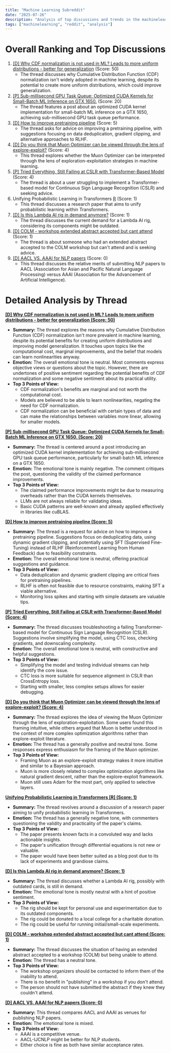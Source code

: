```yaml
---
title: "Machine Learning Subreddit"
date: "2025-07-26"
description: "Analysis of top discussions and trends in the machinelearning subreddit"
tags: ["machinelearning", "reddit", "analysis"]
---
```


# Overall Ranking and Top Discussions
1.  [[D] Why CDF normalization is not used in ML? Leads to more uniform distributions - better for generalization](https://i.redd.it/vt958iww55ff1.jpeg) (Score: 50)
    *   The thread discusses why Cumulative Distribution Function (CDF) normalization isn't widely adopted in machine learning, despite its potential to create more uniform distributions, which could improve generalization.
2.  [[P] Sub-millisecond GPU Task Queue: Optimized CUDA Kernels for Small-Batch ML Inference on GTX 1650.](https://www.reddit.com/r/MachineLearning/comments/1m9vauo/p_submillisecond_gpu_task_queue_optimized_cuda/) (Score: 20)
    *   The thread features a post about an optimized CUDA kernel implementation for small-batch ML inference on a GTX 1650, achieving sub-millisecond GPU task queue performance.
3.  [[D] How to improve pretraining pipeline](https://www.reddit.com/r/MachineLearning/comments/1m9ffp0/d_how_to_improve_pretraining_pipeline/) (Score: 5)
    *   The thread asks for advice on improving a pretraining pipeline, with suggestions focusing on data deduplication, gradient clipping, and alternative approaches to RLHF.
4.  [[D] Do you think that Muon Optimizer can be viewed through the lens of explore-exploit?](https://www.reddit.com/r/MachineLearning/comments/1m9obic/d_do_you_think_that_muon_optimizer_can_be_viewed/) (Score: 4)
    *   This thread explores whether the Muon Optimizer can be interpreted through the lens of exploration-exploitation strategies in machine learning.
5.  [[P] Tried Everything, Still Failing at CSLR with Transformer-Based Model](https://www.reddit.com/r/MachineLearning/comments/1m9ik06/p_tried_everything_still_failing_at_cslr_with/) (Score: 4)
    *   The thread is about a user struggling to implement a Transformer-based model for Continuous Sign Language Recognition (CSLR) and seeking advice.
6.  Unifying Probabilistic Learning in Transformers [R](https://hal.science/hal-05175959) (Score: 1)
    *   This thread discusses a research paper that aims to unify probabilistic learning within Transformers.
7.  [[D] Is this Lambda AI rig in demand anymore?](https://www.reddit.com/r/MachineLearning/comments/1m9d7kw/d_is_this_lambda_ai_rig_in_demand_anymore/) (Score: 1)
    *   The thread discusses the current demand for a Lambda AI rig, considering its components might be outdated.
8.  [[D] COLM - workshop extended abstract accepted but cant attend](https://www.reddit.com/r/MachineLearning/comments/1m9n51k/d_colm_workshop_extended_abstract_accepted_but/) (Score: 1)
    *   The thread is about someone who had an extended abstract accepted to the COLM workshop but can't attend and is seeking advice.
9.  [[D] AACL VS. AAAI for NLP papers](https://www.reddit.com/r/MachineLearning/comments/1m9fasg/d_aacl_vs_aaai_for_nlp_papers/) (Score: 0)
    *   This thread discusses the relative merits of submitting NLP papers to AACL (Association for Asian and Pacific Natural Language Processing) versus AAAI (Association for the Advancement of Artificial Intelligence).

# Detailed Analysis by Thread
**[[D] Why CDF normalization is not used in ML? Leads to more uniform distributions - better for generalization (Score: 50)](https://i.redd.it/vt958iww55ff1.jpeg)**
*  **Summary:**  The thread explores the reasons why Cumulative Distribution Function (CDF) normalization isn't more prevalent in machine learning, despite its potential benefits for creating uniform distributions and improving model generalization. It touches upon topics like the computational cost, marginal improvements, and the belief that models can learn nonlinearities anyway.
*  **Emotion:** The overall emotional tone is neutral. Most comments express objective views or questions about the topic. However, there are undertones of positive sentiment regarding the potential benefits of CDF normalization and some negative sentiment about its practical utility.
*  **Top 3 Points of View:**
    *   CDF normalization's benefits are marginal and not worth the computational cost.
    *   Models are believed to be able to learn nonlinearities, negating the need for CDF normalization.
    *   CDF normalization can be beneficial with certain types of data and can make the relationships between variables more linear, allowing for smaller models.

**[[P] Sub-millisecond GPU Task Queue: Optimized CUDA Kernels for Small-Batch ML Inference on GTX 1650. (Score: 20)](https://www.reddit.com/r/MachineLearning/comments/1m9vauo/p_submillisecond_gpu_task_queue_optimized_cuda/)**
*  **Summary:** The thread is centered around a post introducing an optimized CUDA kernel implementation for achieving sub-millisecond GPU task queue performance, particularly for small-batch ML inference on a GTX 1650.
*  **Emotion:** The emotional tone is mainly negative. The comment critiques the post, questioning the validity of the claimed performance improvements.
*  **Top 3 Points of View:**
    *   The claimed performance improvements might be due to measuring overheads rather than the CUDA kernels themselves.
    *   LLMs are not always reliable for validating ideas.
    *   Basic CUDA patterns are well-known and already applied effectively in libraries like cuBLAS.

**[[D] How to improve pretraining pipeline (Score: 5)](https://www.reddit.com/r/MachineLearning/comments/1m9ffp0/d_how_to_improve_pretraining_pipeline/)**
*  **Summary:**  The thread is a request for advice on how to improve a pretraining pipeline. Suggestions focus on deduplicating data, using dynamic gradient clipping, and potentially using SFT (Supervised Fine-Tuning) instead of RLHF (Reinforcement Learning from Human Feedback) due to feasibility constraints.
*  **Emotion:** The overall emotional tone is neutral, offering practical suggestions and guidance.
*  **Top 3 Points of View:**
    *   Data deduplication and dynamic gradient clipping are critical fixes for pretraining pipelines.
    *   RLHF is often not feasible due to resource constraints, making SFT a viable alternative.
    *   Monitoring loss spikes and starting with simple datasets are valuable tips.

**[[P] Tried Everything, Still Failing at CSLR with Transformer-Based Model (Score: 4)](https://www.reddit.com/r/MachineLearning/comments/1m9ik06/p_tried_everything_still_failing_at_cslr_with/)**
*  **Summary:**  The thread discusses troubleshooting a failing Transformer-based model for Continuous Sign Language Recognition (CSLR). Suggestions involve simplifying the model, using CTC loss, checking gradients, and downscaling complexity.
*  **Emotion:** The overall emotional tone is neutral, with constructive and helpful suggestions.
*  **Top 3 Points of View:**
    *   Simplifying the model and testing individual streams can help identify the core issue.
    *   CTC loss is more suitable for sequence alignment in CSLR than CrossEntropy loss.
    *   Starting with smaller, less complex setups allows for easier debugging.

**[[D] Do you think that Muon Optimizer can be viewed through the lens of explore-exploit? (Score: 4)](https://www.reddit.com/r/MachineLearning/comments/1m9obic/d_do_you_think_that_muon_optimizer_can_be_viewed/)**
*  **Summary:**  The thread explores the idea of viewing the Muon Optimizer through the lens of exploration-exploitation. Some users found this framing intuitive, while others argued that Muon is better understood in the context of more complex optimization algorithms rather than explore-exploit literature.
*  **Emotion:** The thread has a generally positive and neutral tone. Some responses express enthusiasm for the framing of the Muon optimizer.
*  **Top 3 Points of View:**
    *   Framing Muon as an explore-exploit strategy makes it more intuitive and similar to a Bayesian approach.
    *   Muon is more closely related to complex optimization algorithms like natural gradient descent, rather than the explore-exploit framework.
    *   Muon still uses Adam for the most part, only applied to selective layers.

**[Unifying Probabilistic Learning in Transformers [R] (Score: 1)](https://hal.science/hal-05175959)**
*  **Summary:** The thread revolves around a discussion of a research paper aiming to unify probabilistic learning in Transformers.
*  **Emotion:** The thread has a generally negative tone, with commenters questioning the validity and practicality of the paper's claims.
*  **Top 3 Points of View:**
    *   The paper presents known facts in a convoluted way and lacks actionable insights.
    *   The paper's unification through differential equations is not new or valuable.
    *   The paper would have been better suited as a blog post due to its lack of experiments and grandiose claims.

**[[D] Is this Lambda AI rig in demand anymore? (Score: 1)](https://www.reddit.com/r/MachineLearning/comments/1m9d7kw/d_is_this_lambda_ai_rig_in_demand_anymore/)**
*  **Summary:** The thread discusses whether a Lambda AI rig, possibly with outdated cards, is still in demand.
*  **Emotion:** The emotional tone is mostly neutral with a hint of positive sentiment.
*  **Top 3 Points of View:**
    *   The rig should be kept for personal use and experimentation due to its outdated components.
    *   The rig could be donated to a local college for a charitable donation.
    *   The rig could be useful for running initial/small-scale experiments.

**[[D] COLM - workshop extended abstract accepted but cant attend (Score: 1)](https://www.reddit.com/r/MachineLearning/comments/1m9n51k/d_colm_workshop_extended_abstract_accepted_but/)**
*  **Summary:** The thread discusses the situation of having an extended abstract accepted to a workshop (COLM) but being unable to attend.
*  **Emotion:** The thread has a neutral tone.
*  **Top 3 Points of View:**
    *   The workshop organizers should be contacted to inform them of the inability to attend.
    *   There is no benefit in "publishing" in a workshop if you don't attend.
    *   The person should not have submitted the abstract if they knew they couldn't attend.

**[[D] AACL VS. AAAI for NLP papers (Score: 0)](https://www.reddit.com/r/MachineLearning/comments/1m9fasg/d_aacl_vs_aaai_for_nlp_papers/)**
*  **Summary:** This thread compares AACL and AAAI as venues for publishing NLP papers.
*  **Emotion:** The emotional tone is mixed.
*  **Top 3 Points of View:**
    *   AAAI is a competitive venue.
    *   AACL-IJCNLP might be better for NLP students.
    *   Either choice is fine as both have similar acceptance rates.
